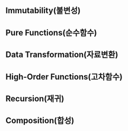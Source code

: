 ## Immutability(불변성)
## Pure Functions(순수함수)
## Data Transformation(자료변환)
## High-Order Functions(고차함수)
## Recursion(재귀)
## Composition(합성)








